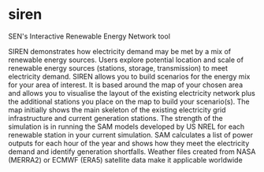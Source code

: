 # siren
SEN's Interactive Renewable Energy Network tool

SIREN demonstrates how electricity demand may be met by a mix of renewable energy sources. Users explore potential location and scale of renewable energy sources (stations, storage, transmission) to meet electricity demand.
SIREN allows you to build scenarios for the energy mix for your area of interest. It is based around the map of your chosen area and allows you to visualise the layout of the existing electricity network plus the additional stations you place on the map to build your scenario(s). The map initially shows the main skeleton of the existing electricity grid infrastructure and current generation stations.
The strength of the simulation is in running the SAM models developed by US NREL for each renewable station in your current simulation. SAM calculates a list of power outputs for each hour of the year and shows how they meet the electricity demand and identify generation shortfalls.
Weather files created from NASA (MERRA2) or ECMWF (ERA5) satellite data make it applicable worldwide
